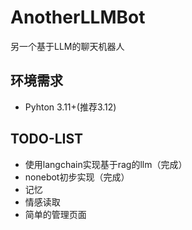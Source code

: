 # AnotherLLMBot
另一个基于LLM的聊天机器人

## 环境需求
* Pyhton 3.11+(推荐3.12)

## TODO-LIST
* 使用langchain实现基于rag的llm（完成）
* nonebot初步实现（完成）
* 记忆
* 情感读取
* 简单的管理页面